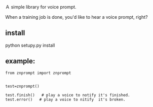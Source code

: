 Ａ simple library for voice prompt.

When a training job is done, you'd like to hear a voice prompt, right?
## install

python setupy.py install 

## example:
```
from znprompt import znprompt


test=znprompt()  

test.finish()   # play a voice to notify it's finished.
test.error()   # play a voice to nitify  it's broken.
```
